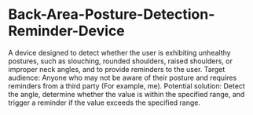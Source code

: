 # Back-Area-Posture-Detection-Reminder-Device
A device designed to detect whether the user is exhibiting unhealthy postures, such as slouching, rounded shoulders, raised shoulders, or improper neck angles, and to provide reminders to the user.
Target audience:
Anyone who may not be aware of their posture and requires reminders from a third party (For example, me).
Potential solution:
Detect the angle, determine whether the value is within the specified range, and trigger a reminder if the value exceeds the specified range.
